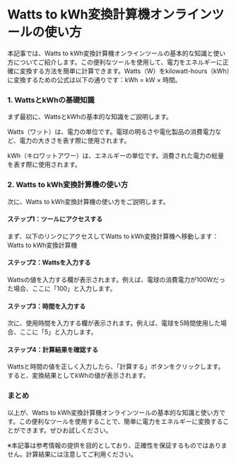 Watts to kWh変換計算機オンラインツールの使い方
=============================

本記事では、Watts to kWh変換計算機オンラインツールの基本的な知識と使い方についてご紹介します。この便利なツールを使用して、電力をエネルギーに正確に変換する方法を簡単に計算できます。Watts（W）をkilowatt-hours（kWh）に変換するための公式は以下の通りです：kWh = kW × 時間。

### 1. WattsとkWhの基礎知識

まず最初に、WattsとkWhの基本的な知識をご説明します。

Watts（ワット）は、電力の単位です。電球の明るさや電化製品の消費電力など、電力の大きさを表す際に使用されます。

kWh（キロワットアワー）は、エネルギーの単位です。消費された電力の総量を表す際に使用されます。

### 2. Watts to kWh変換計算機の使い方

次に、Watts to kWh変換計算機の使い方をご説明します。

#### ステップ1：ツールにアクセスする

まず、以下のリンクにアクセスしてWatts to kWh変換計算機へ移動します：Watts to kWh変換計算機

#### ステップ2：Wattsを入力する

Wattsの値を入力する欄が表示されます。例えば、電球の消費電力が100Wだった場合、ここに「100」と入力します。

#### ステップ3：時間を入力する

次に、使用時間を入力する欄が表示されます。例えば、電球を5時間使用した場合、ここに「5」と入力します。

#### ステップ4：計算結果を確認する

Wattsと時間の値を正しく入力したら、「計算する」ボタンをクリックします。すると、変換結果としてkWhの値が表示されます。

### まとめ

以上が、Watts to kWh変換計算機オンラインツールの基本的な知識と使い方です。この便利なツールを使用することで、簡単に電力をエネルギーに変換することができます。ぜひお試しください。

※本記事は参考情報の提供を目的としており、正確性を保証するものではありません。計算結果には注意してご利用ください。